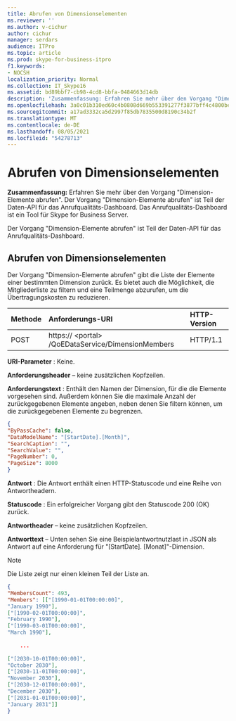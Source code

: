 ```yaml
---
title: Abrufen von Dimensionselementen
ms.reviewer: ''
ms.author: v-cichur
author: cichur
manager: serdars
audience: ITPro
ms.topic: article
ms.prod: skype-for-business-itpro
f1.keywords:
- NOCSH
localization_priority: Normal
ms.collection: IT_Skype16
ms.assetid: bd89bbf7-cb98-4cd8-bbfa-0484663d14db
description: 'Zusammenfassung: Erfahren Sie mehr über den Vorgang "Dimension-Elemente abrufen". Der Vorgang "Dimension-Elemente abrufen" ist Teil der Daten-API für das Anrufqualitäts-Dashboard. Das Anrufqualitäts-Dashboard ist ein Tool für Skype for Business Server.'
ms.openlocfilehash: 3a0c01b310ed60c4b0808d669b553391277f3877bff4c4800bea1b5b765bf5b7
ms.sourcegitcommit: a17ad3332ca5d2997f85db7835500d8190c34b2f
ms.translationtype: MT
ms.contentlocale: de-DE
ms.lasthandoff: 08/05/2021
ms.locfileid: "54278713"
---
```

# <a name="get-dimension-members"></a>Abrufen von Dimensionselementen
 
**Zusammenfassung:** Erfahren Sie mehr über den Vorgang "Dimension-Elemente abrufen". Der Vorgang "Dimension-Elemente abrufen" ist Teil der Daten-API für das Anrufqualitäts-Dashboard. Das Anrufqualitäts-Dashboard ist ein Tool für Skype for Business Server.
  
Der Vorgang "Dimension-Elemente abrufen" ist Teil der Daten-API für das Anrufqualitäts-Dashboard.
  
## <a name="get-dimension-members"></a>Abrufen von Dimensionselementen

Der Vorgang "Dimension-Elemente abrufen" gibt die Liste der Elemente einer bestimmten Dimension zurück. Es bietet auch die Möglichkeit, die Mitgliederliste zu filtern und eine Teilmenge abzurufen, um die Übertragungskosten zu reduzieren.
  

|**Methode**|**Anforderungs-URI**|**HTTP-Version**|
|:-----|:-----|:-----|
|POST  <br/> |https:// \<portal\> /QoEDataService/DimensionMembers  <br/> |HTTP/1.1  <br/> |
   
 **URI-Parameter** : Keine.
  
 **Anforderungsheader** – keine zusätzlichen Kopfzeilen.
  
 **Anforderungstext** : Enthält den Namen der Dimension, für die die Elemente vorgesehen sind. Außerdem können Sie die maximale Anzahl der zurückgegebenen Elemente angeben, neben denen Sie filtern können, um die zurückgegebenen Elemente zu begrenzen.
  
```json
{
"ByPassCache": false,
"DataModelName": "[StartDate].[Month]",
"SearchCaption": "",
"SearchValue": "",
"PageNumber": 0,
"PageSize": 8000
}
```

 **Antwort** : Die Antwort enthält einen HTTP-Statuscode und eine Reihe von Antwortheadern.
  
 **Statuscode** : Ein erfolgreicher Vorgang gibt den Statuscode 200 (OK) zurück.
  
 **Antwortheader** – keine zusätzlichen Kopfzeilen.
  
 **Antworttext** – Unten sehen Sie eine Beispielantwortnutzlast in JSON als Antwort auf eine Anforderung für "[StartDate]. [Monat]"-Dimension.
  
> [!NOTE]
> Die Liste zeigt nur einen kleinen Teil der Liste an. 
  
```json
{
"MembersCount": 493,
"Members": [["[1990-01-01T00:00:00]",
"January 1990"],
["[1990-02-01T00:00:00]",
"February 1990"],
["[1990-03-01T00:00:00]",
"March 1990"],
 
    ...
    
["[2030-10-01T00:00:00]",
"October 2030"],
["[2030-11-01T00:00:00]",
"November 2030"],
["[2030-12-01T00:00:00]",
"December 2030"],
["[2031-01-01T00:00:00]",
"January 2031"]]
}
```
